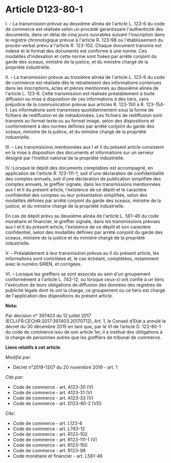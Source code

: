 # Article D123-80-1

I. – La transmission prévue au deuxième alinéa de l'article L. 123-6 du code de commerce est réalisée selon un procédé
garantissant l'authenticité des documents, dans un délai de cinq jours ouvrables suivant l'inscription dans le registre
chronologique prévue à l'article R. 123-98 ou l'établissement du procès-verbal prévu à l'article R. 123-102. Chaque document
transmis est indexé et le format des documents est conforme à une norme. Ces modalités d'indexation et cette norme sont
fixées par arrêté conjoint du garde des sceaux, ministre de la justice, et du ministre chargé de la propriété industrielle.

II. – La transmission prévue au troisième alinéa de l'article L. 123-6 du code de commerce est réalisée dès le retraitement
des informations contenues dans les inscriptions, actes et pièces mentionnés au deuxième alinéa de l'article L. 123-6. Cette
transmission est réalisée préalablement à toute diffusion ou mise à disposition de ces informations à des tiers, sans
préjudice de la communication prévue aux articles R. 123-150 à R. 123-154-1. Les informations sont transmises quotidiennement
sous la forme de fichiers de rediffusion et de métadonnées. Les fichiers de rediffusion sont transmis au format texte ou au
format image, selon des dispositions et conformément à des normes définies par arrêté conjoint du garde des sceaux, ministre
de la justice, et du ministre chargé de la propriété industrielle.

III. – Les transmissions mentionnées aux I et II du présent article consistent en la mise à disposition des documents et
informations sur un serveur désigné par l'Institut national de la propriété industrielle.

IV.-Lorsque le dépôt des documents comptables est accompagné, en application de l'article R. 123-111-1, soit d'une
déclaration de confidentialité des comptes annuels, soit d'une déclaration de publication simplifiée des comptes annuels, le
greffier signale, dans les transmissions mentionnées aux I et II du présent article, l'existence de ce dépôt et le caractère
confidentiel des comptes ou leur présentation simplifiée, selon des modalités définies par arrêté conjoint du garde des
sceaux, ministre de la justice, et du ministre chargé de la propriété industrielle.

En cas de dépôt prévu au deuxième alinéa de l'article L. 561-46 du code monétaire et financier, le greffier signale, dans les
transmissions prévues aux I et II du présent article, l'existence de ce dépôt et son caractère confidentiel, selon des
modalités définies par arrêté conjoint du garde des sceaux, ministre de la justice et du ministre chargé de la propriété
industrielle.

V. – Préalablement à leur transmission prévue au II du présent article, les informations sont contrôlées et, le cas échéant,
complétées, notamment avec le numéro SIREN, et corrigées.

VI. – Lorsque les greffiers se sont associés au sein d'un groupement conformément à l'article L. 743-12, ou lorsque ceux-ci
ont confié à un tiers l'exécution de leurs obligations de diffusion des données des registres de publicité légale dont ils
ont la charge, ce groupement ou ce tiers est chargé de l'application des dispositions du présent article.

**Nota:**

Par décision n° 397403 du 12 juillet 2017 (ECLI:FR:CECHR:2017:397403.20170712), Art. 1, le Conseil d’Etat a annulé le décret
du 30 décembre 2015 en tant que, par le VI de l’article D. 123-80-1 du code de commerce issu de son article 1er, il a
institué des obligations à la charge de personnes autres que les greffiers de tribunal de commerce.

**Liens relatifs à cet article**

_Modifié par_:

  - Décret n°2019-1207 du 20 novembre 2019 - art. 1

_Cité par_:

  - Code de commerce - art. A123-30 (V)
  - Code de commerce - art. A123-31 (V)
  - Code de commerce - art. A123-33 (V)
  - Code de commerce - art. D123-80-2 (VD)

_Cite_:

  - Code de commerce - art. L123-6
  - Code de commerce - art. L743-12
  - Code de commerce - art. R123-102
  - Code de commerce - art. R123-111-1 (V)
  - Code de commerce - art. R123-150
  - Code de commerce - art. R123-98
  - Code monétaire et financier - art. L561-46
